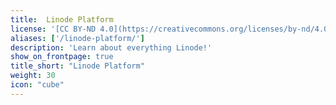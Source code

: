 ```yaml
---
title:  Linode Platform
license: '[CC BY-ND 4.0](https://creativecommons.org/licenses/by-nd/4.0)'
aliases: ['/linode-platform/']
description: 'Learn about everything Linode!'
show_on_frontpage: true
title_short: "Linode Platform"
weight: 30
icon: "cube"
---
```

